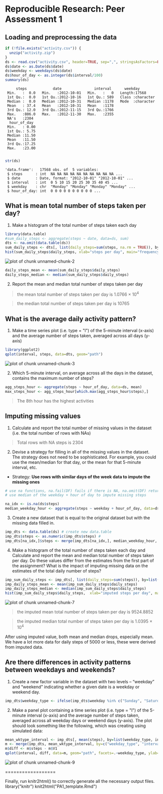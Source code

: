 # Reproducible Research: Peer Assessment 1


## Loading and preprocessing the data

```r
if (!file.exists("activity.csv")) {
  unzip("activity.zip")
}
ds <- read.csv("activity.csv", header=TRUE, sep=",", stringsAsFactors=FALSE)
ds$date <- as.Date(ds$date)
ds$weekday <- weekdays(ds$date)
ds$hour_of_day <- as.integer(ds$interval/100)
summary(ds)
```

```
     steps            date               interval      weekday         
 Min.   :  0.0   Min.   :2012-10-01   Min.   :   0   Length:17568      
 1st Qu.:  0.0   1st Qu.:2012-10-16   1st Qu.: 589   Class :character  
 Median :  0.0   Median :2012-10-31   Median :1178   Mode  :character  
 Mean   : 37.4   Mean   :2012-10-31   Mean   :1178                     
 3rd Qu.: 12.0   3rd Qu.:2012-11-15   3rd Qu.:1766                     
 Max.   :806.0   Max.   :2012-11-30   Max.   :2355                     
 NA's   :2304                                                          
  hour_of_day   
 Min.   : 0.00  
 1st Qu.: 5.75  
 Median :11.50  
 Mean   :11.50  
 3rd Qu.:17.25  
 Max.   :23.00  
                
```

```r
str(ds)
```

```
'data.frame':	17568 obs. of  5 variables:
 $ steps      : int  NA NA NA NA NA NA NA NA NA NA ...
 $ date       : Date, format: "2012-10-01" "2012-10-01" ...
 $ interval   : int  0 5 10 15 20 25 30 35 40 45 ...
 $ weekday    : chr  "Monday" "Monday" "Monday" "Monday" ...
 $ hour_of_day: int  0 0 0 0 0 0 0 0 0 0 ...
```

## What is mean total number of steps taken per day?
1. Make a histogram of the total number of steps taken each day

```r
library(data.table)
#sum_daily_steps <- aggregate(steps ~ date, data=ds, sum)
dts <- na.omit(data.table(ds))
sum_daily_steps <- dts[, list(daily_steps=sum(steps, na.rm = TRUE)), by=list(date)]
hist(sum_daily_steps$daily_steps, xlab="steps per day", main="frequency of daily step")
```

![plot of chunk unnamed-chunk-2](figure/unnamed-chunk-2.png) 

```r
daily_steps_mean <- mean(sum_daily_steps$daily_steps)
daily_steps_median <- median(sum_daily_steps$daily_steps)
```
2. Report the mean and median total number of steps taken per day

> the mean total number of steps taken per day is 1.0766 &times; 10<sup>4</sup>

> the median total number of steps taken per day is 10765

## What is the average daily activity pattern?
1. Make a time series plot (i.e. type = "l") of the 5-minute interval (x-axis) and the average number of steps taken, averaged across all days (y-axis)

```r
library(ggplot2)
qplot(interval, steps, data=dts, geom="path")
```

![plot of chunk unnamed-chunk-3](figure/unnamed-chunk-3.png) 

2. Which 5-minute interval, on average across all the days in the dataset, contains the maximum number of steps?


```r
agg_steps_hour <- aggregate(steps ~ hour_of_day, data=ds, mean)
max_steps_hour <- agg_steps_hour[which.max(agg_steps_hour$steps),]
```

> The 8th hour has the highest activities

## Imputing missing values
1. Calculate and report the total number of missing values in the dataset (i.e. the total number of rows with NAs)

> Total rows with NA steps is 2304

2. Devise a strategy for filling in all of the missing values in the dataset. The strategy does not need to be sophisticated. For example, you could use the mean/median for that day, or the mean for that 5-minute interval, etc.
- Strategy: **Use rows with similar days of the week data to impute the missing ones**

```r
# use na functions, na.fail(DF) fails if there is NA, na.omit(DF) returns non-NA part of DF
# use median of the weekday + hour of day to impute missing steps

na_idx <- is.na(ds$steps)
median_weekday_hour <- aggregate(steps ~ weekday + hour_of_day, data=ds[!na_idx,], median)
```

3. Create a new dataset that is equal to the original dataset but with the missing data filled in.

```r
imp_dts <- data.table(ds) # create new data.table
imp_dts$steps <- as.numeric(imp_dts$steps) # 
imp_dts[na_idx,]$steps <- merge(imp_dts[na_idx,], median_weekday_hour, by=c("weekday","hour_of_day"))$steps.y
```

4. Make a histogram of the total number of steps taken each day and Calculate and report the mean and median total number of steps taken per day. Do these values differ from the estimates from the first part of the assignment? What is the impact of imputing missing data on the estimates of the total daily number of steps?


```r
imp_sum_daily_steps <- imp_dts[, list(daily_steps=sum(steps)), by=list(date)]
imp_daily_steps_mean <- mean(imp_sum_daily_steps$daily_steps)
imp_daily_steps_median <- median(imp_sum_daily_steps$daily_steps)
hist(imp_sum_daily_steps$daily_steps,  xlab="imputed steps per day", main="imputed frequency of daily step")
```

![plot of chunk unnamed-chunk-7](figure/unnamed-chunk-7.png) 

> the imputed mean total number of steps taken per day is 9524.8852

> the imputed median total number of steps taken per day is 1.0395 &times; 10<sup>4</sup>

After using imputed value, both mean and median drops, especially mean.  We have a lot more data for daily steps of 5000 or less, these were derived from imputed data.

## Are there differences in activity patterns between weekdays and weekends?
1. Create a new factor variable in the dataset with two levels – “weekday” and “weekend” indicating whether a given date is a weekday or weekend day.


```r
imp_dts$weekday_type <- ifelse(imp_dts$weekday %in% c("Sunday", "Saturday"), 'weekend', 'weekday')
```

2. Make a panel plot containing a time series plot (i.e. type = "l") of the 5-minute interval (x-axis) and the average number of steps taken, averaged across all weekday days or weekend days (y-axis). The plot should look something like the following, which was creating using simulated data:


```r
mean_wktype_interval <- imp_dts[, mean(steps), by=list(weekday_type, interval)]
m <- merge(imp_dts, mean_wktype_interval, by=c("weekday_type", "interval"))
m$diff <- m$steps - m$V1 
qplot(interval, diff, data=m, geom="path", facets=.~weekday_type, ylab="steps")
```

![plot of chunk unnamed-chunk-9](figure/unnamed-chunk-9.png) 

==================

Finally, run knitr2html() to correctly generate all the necessary output files.
library("knitr")
knit2html("PA1_template.Rmd")



